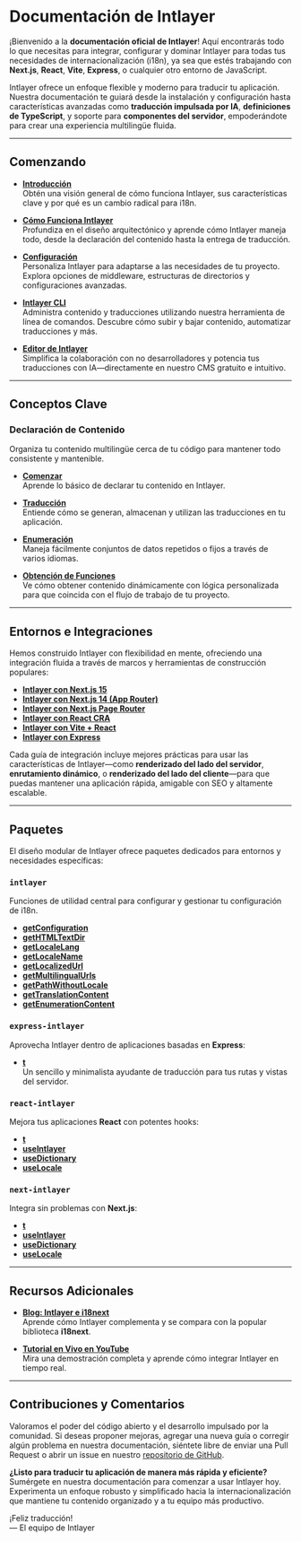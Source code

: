 # Documentación de Intlayer

¡Bienvenido a la **documentación oficial de Intlayer**! Aquí encontrarás todo lo que necesitas para integrar, configurar y dominar Intlayer para todas tus necesidades de internacionalización (i18n), ya sea que estés trabajando con **Next.js**, **React**, **Vite**, **Express**, o cualquier otro entorno de JavaScript.

Intlayer ofrece un enfoque flexible y moderno para traducir tu aplicación. Nuestra documentación te guiará desde la instalación y configuración hasta características avanzadas como **traducción impulsada por IA**, **definiciones de TypeScript**, y soporte para **componentes del servidor**, empoderándote para crear una experiencia multilingüe fluida.

---

## Comenzando

- **[Introducción](https://github.com/aymericzip/intlayer/blob/main/docs/es/introduction.md)**  
  Obtén una visión general de cómo funciona Intlayer, sus características clave y por qué es un cambio radical para i18n.

- **[Cómo Funciona Intlayer](https://github.com/aymericzip/intlayer/blob/main/docs/es/how_works_intlayer.md)**  
  Profundiza en el diseño arquitectónico y aprende cómo Intlayer maneja todo, desde la declaración del contenido hasta la entrega de traducción.

- **[Configuración](https://github.com/aymericzip/intlayer/blob/main/docs/es/configuration.md)**  
  Personaliza Intlayer para adaptarse a las necesidades de tu proyecto. Explora opciones de middleware, estructuras de directorios y configuraciones avanzadas.

- **[Intlayer CLI](https://github.com/aymericzip/intlayer/blob/main/docs/es/intlayer_cli.md)**  
  Administra contenido y traducciones utilizando nuestra herramienta de línea de comandos. Descubre cómo subir y bajar contenido, automatizar traducciones y más.

- **[Editor de Intlayer](https://github.com/aymericzip/intlayer/blob/main/docs/es/intlayer_editor.md)**  
  Simplifica la colaboración con no desarrolladores y potencia tus traducciones con IA—directamente en nuestro CMS gratuito e intuitivo.

---

## Conceptos Clave

### Declaración de Contenido

Organiza tu contenido multilingüe cerca de tu código para mantener todo consistente y mantenible.

- **[Comenzar](https://github.com/aymericzip/intlayer/blob/main/docs/es/content_declaration/get_started.md)**  
  Aprende lo básico de declarar tu contenido en Intlayer.

- **[Traducción](https://github.com/aymericzip/intlayer/blob/main/docs/es/content_declaration/translation.md)**  
  Entiende cómo se generan, almacenan y utilizan las traducciones en tu aplicación.

- **[Enumeración](https://github.com/aymericzip/intlayer/blob/main/docs/es/content_declaration/enumeration.md)**  
  Maneja fácilmente conjuntos de datos repetidos o fijos a través de varios idiomas.

- **[Obtención de Funciones](https://github.com/aymericzip/intlayer/blob/main/docs/es/content_declaration/function_fetching.md)**  
  Ve cómo obtener contenido dinámicamente con lógica personalizada para que coincida con el flujo de trabajo de tu proyecto.

---

## Entornos e Integraciones

Hemos construido Intlayer con flexibilidad en mente, ofreciendo una integración fluida a través de marcos y herramientas de construcción populares:

- **[Intlayer con Next.js 15](https://github.com/aymericzip/intlayer/blob/main/docs/es/intlayer_with_nextjs_15.md)**
- **[Intlayer con Next.js 14 (App Router)](https://github.com/aymericzip/intlayer/blob/main/docs/es/intlayer_with_nextjs_14.md)**
- **[Intlayer con Next.js Page Router](https://github.com/aymericzip/intlayer/blob/main/docs/es/intlayer_with_nextjs_page_router.md)**
- **[Intlayer con React CRA](https://github.com/aymericzip/intlayer/blob/main/docs/es/intlayer_with_create_react_app.md)**
- **[Intlayer con Vite + React](https://github.com/aymericzip/intlayer/blob/main/docs/es/intlayer_with_vite+react.md)**
- **[Intlayer con Express](https://github.com/aymericzip/intlayer/blob/main/docs/es/intlayer_with_express.md)**

Cada guía de integración incluye mejores prácticas para usar las características de Intlayer—como **renderizado del lado del servidor**, **enrutamiento dinámico**, o **renderizado del lado del cliente**—para que puedas mantener una aplicación rápida, amigable con SEO y altamente escalable.

---

## Paquetes

El diseño modular de Intlayer ofrece paquetes dedicados para entornos y necesidades específicas:

### `intlayer`

Funciones de utilidad central para configurar y gestionar tu configuración de i18n.

- **[getConfiguration](https://github.com/aymericzip/intlayer/blob/main/docs/es/packages/intlayer/getConfiguration.md)**
- **[getHTMLTextDir](https://github.com/aymericzip/intlayer/blob/main/docs/es/packages/intlayer/getHTMLTextDir.md)**
- **[getLocaleLang](https://github.com/aymericzip/intlayer/blob/main/docs/es/packages/intlayer/getLocaleLang.md)**
- **[getLocaleName](https://github.com/aymericzip/intlayer/blob/main/docs/es/packages/intlayer/getLocaleName.md)**
- **[getLocalizedUrl](https://github.com/aymericzip/intlayer/blob/main/docs/es/packages/intlayer/getLocalizedUrl.md)**
- **[getMultilingualUrls](https://github.com/aymericzip/intlayer/blob/main/docs/es/packages/intlayer/getMultilingualUrls.md)**
- **[getPathWithoutLocale](https://github.com/aymericzip/intlayer/blob/main/docs/es/packages/intlayer/getPathWithoutLocale.md)**
- **[getTranslationContent](https://github.com/aymericzip/intlayer/blob/main/docs/es/packages/intlayer/getTranslationContent.md)**
- **[getEnumerationContent](https://github.com/aymericzip/intlayer/blob/main/docs/es/packages/intlayer/getEnumerationContent.md)**

### `express-intlayer`

Aprovecha Intlayer dentro de aplicaciones basadas en **Express**:

- **[t](https://github.com/aymericzip/intlayer/blob/main/docs/es/packages/express-intlayer/t.md)**  
  Un sencillo y minimalista ayudante de traducción para tus rutas y vistas del servidor.

### `react-intlayer`

Mejora tus aplicaciones **React** con potentes hooks:

- **[t](https://github.com/aymericzip/intlayer/blob/main/docs/es/packages/react-intlayer/t.md)**
- **[useIntlayer](https://github.com/aymericzip/intlayer/blob/main/docs/es/packages/react-intlayer/useIntlayer.md)**
- **[useDictionary](https://github.com/aymericzip/intlayer/blob/main/docs/es/packages/react-intlayer/useDictionary.md)**
- **[useLocale](https://github.com/aymericzip/intlayer/blob/main/docs/es/packages/react-intlayer/useLocale.md)**

### `next-intlayer`

Integra sin problemas con **Next.js**:

- **[t](https://github.com/aymericzip/intlayer/blob/main/docs/es/packages/next-intlayer/t.md)**
- **[useIntlayer](https://github.com/aymericzip/intlayer/blob/main/docs/es/packages/next-intlayer/useIntlayer.md)**
- **[useDictionary](https://github.com/aymericzip/intlayer/blob/main/docs/es/packages/next-intlayer/useDictionary.md)**
- **[useLocale](https://github.com/aymericzip/intlayer/blob/main/docs/es/packages/next-intlayer/useLocale.md)**

---

## Recursos Adicionales

- **[Blog: Intlayer e i18next](https://github.com/aymericzip/intlayer/blob/main/docs/es/intlayer_with_i18next.md)**  
  Aprende cómo Intlayer complementa y se compara con la popular biblioteca **i18next**.

- **[Tutorial en Vivo en YouTube](https://youtu.be/W2G7KxuSD4c?si=GyU_KpVhr61razRw)**  
  Mira una demostración completa y aprende cómo integrar Intlayer en tiempo real.

---

## Contribuciones y Comentarios

Valoramos el poder del código abierto y el desarrollo impulsado por la comunidad. Si deseas proponer mejoras, agregar una nueva guía o corregir algún problema en nuestra documentación, siéntete libre de enviar una Pull Request o abrir un issue en nuestro [repositorio de GitHub](https://github.com/aymericzip/intlayer/blob/main/docs).

**¿Listo para traducir tu aplicación de manera más rápida y eficiente?** Sumérgete en nuestra documentación para comenzar a usar Intlayer hoy. Experimenta un enfoque robusto y simplificado hacia la internacionalización que mantiene tu contenido organizado y a tu equipo más productivo.

¡Feliz traducción!  
— El equipo de Intlayer
